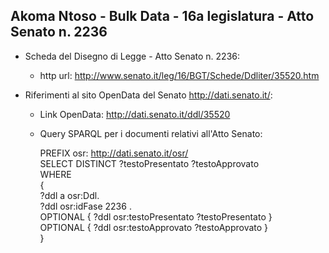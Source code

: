 ## Akoma Ntoso - Bulk Data - 16a legislatura - Atto Senato n. 2236 ##

* Scheda del Disegno di Legge - Atto Senato n. 2236:
	* http url: http://www.senato.it/leg/16/BGT/Schede/Ddliter/35520.htm

* Riferimenti al sito OpenData del Senato http://dati.senato.it/:
	* Link OpenData: http://dati.senato.it/ddl/35520
	* Query SPARQL per i documenti relativi all'Atto Senato:

        PREFIX osr: <http://dati.senato.it/osr/>  
		SELECT DISTINCT ?testoPresentato ?testoApprovato  
		WHERE  
		{  
		    ?ddl a osr:Ddl.  
		    ?ddl osr:idFase 2236 .  
		    OPTIONAL { ?ddl osr:testoPresentato ?testoPresentato }  
		    OPTIONAL { ?ddl osr:testoApprovato ?testoApprovato }  
		}
		